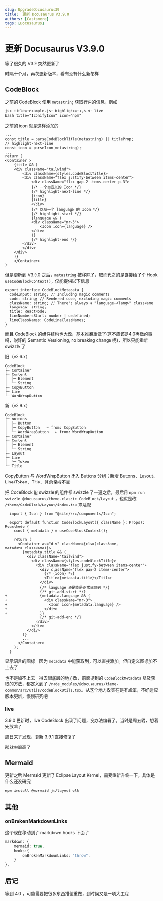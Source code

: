 ```yaml
---
slug: UpgradeDocusaurus39
title:  更新 Docusaurus V3.9.0
authors: [Castamere]
tags: [Docusaurus]
---
```


# 更新 Docusaurus V3.9.0

等了很久的 V3.9 突然更新了

时隔十个月，再次更新版本，看有没有什么新花样

<!-- truncate -->

## CodeBlock

之前的 CodeBlock 使用 `metastring` 获取行内的信息，例如 

```md
jsx title="Example.js" highlight="1,3-5" live
bash title="IconifyIcon" icon="npm"
```

之前的 icon 就是这样添加的

```tsx title="src/theme/CodeBlock/Content/String.tsx"
...
const title = parseCodeBlockTitle(metastring) || titleProp;
// highlight-next-line
const icon = parseIcon(metastring);
...
return (
<Container >
    {title && (
    <div className="tailwind">
        <div className={styles.codeBlockTitle}>
        <div className="flex justify-between items-center">
            <div className="flex gap-2 items-center p-3">
            {/* 一个自定义的 Icon */}
            {/* highlight-next-line */}
            {icon}
            {title}
            </div>
            {/* 以及一个 language 的 Icon */}
            {/* highlight-start */}
            {language && (
            <div className="mr-3">
                <Icon icon={language} />
            </div>
            )}
            {/* highlight-end */}
        </div>
        </div>
    </div>
    )}
    </Container>
)
``` 

但是更新到 V3.9.0 之后，`metastring` 被移除了，取而代之的是直接给了个 Hook `useCodeBlockContext()`，仅能提供以下信息

```tsx title="CodeBlockMetadata"
export interface CodeBlockMetadata {
  codeInput: string; // Including magic comments
  code: string; // Rendered code, excluding magic comments
  className: string; // There's always a "language-<lang>" className
  language: string;
  title: ReactNode;
  lineNumbersStart: number | undefined;
  lineClassNames: CodeLineClassNames;
}
```

而且 CodeBlock 的组件结构也大改，基本推翻重做了(这不应该是4.0再做的事吗，说好的 Semantic Versioning, no breaking change 呢)，所以只能重新 swizzle 了

旧（v3.6.x）

```
CodeBlock
├─ Container
├─ Content
│  ├─ Element
│  └─ String
├─ CopyButton
├─ Line
└─ WordWrapButton
```

新（v3.9.x）

```
CodeBlock
├─ Buttons
│  ├─ Button
│  ├─ CopyButton   ← from: CopyButton
│  └─ WordWrapButton   ← from: WordWrapButton
├─ Container
├─ Content
│  ├─ Element
│  └─ String
├─ Layout
├─ Line
│  └─ Token
└─ Title
```

CopyButton 与 WordWrapButton 迁入 Buttons 分组；新增 Buttons、Layout、Line/Token、Title，其余保持不变

把 CodeBlock 能 swizzle 的组件都 swizzle 了一遍之后，最后用 `npm run swizzle @docusaurus/theme-classic CodeBlock/Layout` ，也就是改 `/theme/CodeBlock/Layout/index.tsx` 来适配

```tsx title="src/theme/CodeBlock/Layout/index.tsx"
  import { Icon } from "@site/src/components/Icon";
  
  export default function CodeBlockLayout({ className }: Props): ReactNode {
    const { metadata } = useCodeBlockContext();
  
    return (
      <Container as="div" className={clsx(className, metadata.className)}>
        {metadata.title && (
          <div className="tailwind">
            <div className={styles.codeBlockTitle}>
              <div className="flex justify-between items-center">
                <div className="flex gap-2 items-center">
                  {/* {icon} */}
                  <Title>{metadata.title}</Title>
                </div>
                {/* language 还是能是正常获取到 */}
                {/* git-add-start */}
+               {metadata.language && (
+                 <div className="mr-3">
+                   <Icon icon={metadata.language} />
+                 </div>
+               )}
                {/* git-add-end */}
              </div>
            </div>
          </div>
        )}
        ...
      </Container>
    );
  }
```

显示语言的图标，因为 `metadata` 中能获取到，可以直接添加。但自定义图标加不上去了

也不是加不上去，得去很底层的地方改，前面提到的 `CodeBlockMetadata` 以及获取的方法，都定义到了 `/node_modules/@docusaurus/theme-common/src/utils/codeBlockUtils.tsx`。从这个地方改实在是有点笨，不好适应版本更新，慢慢研究吧

### live

3.9.0 更新时，live CodeBlock 出现了问题，没办法编辑了。当时是周五晚，想着先放着了

周日来了发现，更新 3.9.1 直接修复了

那效率很高了

## Mermaid

更新之后 Mermaid 更新了  Eclipse Layout Kernel，需要重新升级一下，具体是什么还没研究

```bash
npm install @mermaid-js/layout-elk
```

## 其他

### onBrokenMarkdownLinks

这个现在移动到了 markdown.hooks 下面了

```ts title="docusaurus.config.ts"
markdown: {
    mermaid: true,
    hooks:{
        onBrokenMarkdownLinks: "throw",
    }
},
```
## 后记

等到 4.0 ，可能需要把很多东西推倒重做，到时候又是一项大工程